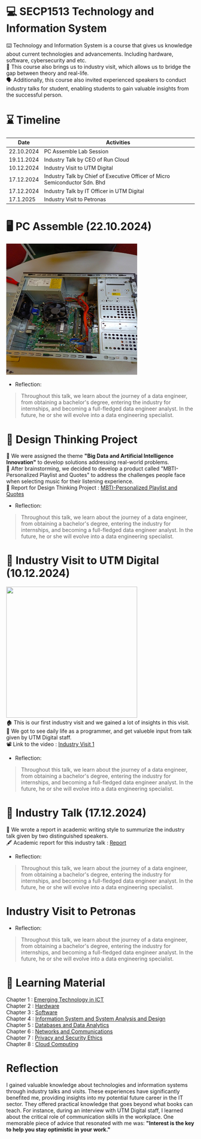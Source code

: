 # 💻 SECP1513 Technology and Information System
⌨️ Technology and Information System is a course that gives us knowledge about current technologies and advancements. Including hardware, software, cybersecurity and etc. <br>
🚌 This course also brings us to industry visit, which allows us to bridge the gap between theory and real-life. <br>
🗣️ Additionally, this course also invited experienced speakers to conduct industry talks for student, enabling students to gain valuable insights from the successful person.

# ⌛ Timeline 

| Date | Activities   |
|--|--|
|22.10.2024 | PC Assemble Lab Session |
|19.11.2024 | Industry Talk by CEO of Run Cloud |
|10.12.2024 | Industry Visit to UTM Digital|
|17.12.2024 | Industry Talk by Chief of Executive Officer of Micro Semiconductor Sdn. Bhd |
|17.12.2024 | Industry Talk by IT Officer in UTM Digital |
|17.1.2025 | Industry Visit to Petronas |

# 🖥️ PC Assemble (22.10.2024)
<img src="images/pc1.jpg" height=350 width=350></td>
- Reflection:
> Throughout this talk, we learn about the journey of a data engineer, from obtaining a bachelor's degree, entering the industry for internships, and becoming a full-fledged data engineer analyst. In the future, he or she will evolve into a data engineering specialist.


# 📒 Design Thinking Project
🎼 We were assigned the theme **"Big Data and Artificial Intelligence Innovation"** to develop solutions addressing real-world problems.<br>
🤯 After brainstorming, we decided to develop a product called "MBTI-Personalized Playlist and Quotes" to address the challenges people face when selecting music for their listening experience.<br>
📂 Report for Design Thinking Project : [MBTI-Personalized Playlist and Quotes](https://github.com/XinYing0905/tis/blob/main/TIS%20GROUP%204%20PROJECT%20REPORT%20checked%20(1).pdf)
- Reflection:
> Throughout this talk, we learn about the journey of a data engineer, from obtaining a bachelor's degree, entering the industry for internships, and becoming a full-fledged data engineer analyst. In the future, he or she will evolve into a data engineering specialist.


# 🏡 Industry Visit to UTM Digital (10.12.2024)
<img src="images/utmdigital.jpg" height=350 width=350></td><br>
🏚️ This is our first industry visit and we gained a lot of insights in this visit. <br>
🔭 We got to see daily life as a programmer, and get valueble input from talk given by UTM Digital staff.<br>
📽️ Link to the video : [Industry Visit 1](https://youtu.be/vj_jHPLiTjo)
- Reflection:
> Throughout this talk, we learn about the journey of a data engineer, from obtaining a bachelor's degree, entering the industry for internships, and becoming a full-fledged data engineer analyst. In the future, he or she will evolve into a data engineering specialist.


# 🎤 Industry Talk (17.12.2024)
📝 We wrote a report in academic writing style to summurize the industry talk given by two distinguished speakers. <br>
🖋️ Academic report for this industry talk : [Report](https://github.com/XinYing0905/tis/blob/main/TIS%20GROUP%204%20ACADEMIC%20REPORT.pdf)
- Reflection:
> Throughout this talk, we learn about the journey of a data engineer, from obtaining a bachelor's degree, entering the industry for internships, and becoming a full-fledged data engineer analyst. In the future, he or she will evolve into a data engineering specialist.


# Industry Visit to Petronas
- Reflection:
> Throughout this talk, we learn about the journey of a data engineer, from obtaining a bachelor's degree, entering the industry for internships, and becoming a full-fledged data engineer analyst. In the future, he or she will evolve into a data engineering specialist.




# 📘 Learning Material
Chapter 1 : [Emerging Technology in ICT](https://github.com/XinYing0905/tis/blob/main/10%20CHAPTER%201%20-%20EMERGING%20TECHNOLOGY%20IN%20ICT%20.pdf)<br>
Chapter 2 : [Hardware](https://github.com/XinYing0905/tis/blob/main/20%20CHAPTER%202%20-%20HARDWARE%20.pdf)<br>
Chapter 3 : [Software](https://github.com/XinYing0905/tis/blob/main/CHAPTER%203%20-%20SOFTWARE%20.pdf)<br>
Chapter 4 : [Information System and System Analysis and Design](https://github.com/XinYing0905/tis/blob/main/40%20CHAPTER%204%20-%20INFORMATION%20SYSTEM%20AND%20SAD%20.pdf)<br>
Chapter 5 : [Databases and Data Analytics](https://github.com/XinYing0905/tis/blob/main/5.0%20CHAPTER%205%20-%20DATABASES%20AND%20DATA%20ANALYTICS%202023.pdf)<br>
Chapter 6 : [Networks and Communications](https://github.com/XinYing0905/tis/blob/main/6.0%20CHAPTER%206%20-%20NETWORK%20%26%20COMMUNICATION%202023.pdf)<br>
Chapter 7 : [Privacy and Security Ethics](https://github.com/XinYing0905/tis/blob/main/7.0%20CHAPTER%207%20-%20PRIVACY%20%26%20SECURITY%20ETHICS%202023%20.pdf)<br>
Chapter 8 : [Cloud Computing](https://github.com/XinYing0905/tis/blob/main/8.0%20CHAPTER%208%20-%20CLOUD%20COMPUTING%202023%20(2).pdf)<br>

# Reflection
I gained valuable knowledge about technologies and information systems through industry talks and visits. These experiences have significantly benefited me, providing insights into my potential future career in the IT sector. They offered practical knowledge that goes beyond what books can teach. For instance, during an interview with UTM Digital staff, I learned about the critical role of communication skills in the workplace. One memorable piece of advice that resonated with me was: **"Interest is the key to help you stay optimistic in your work."**

